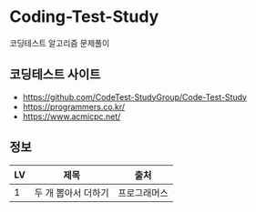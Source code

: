 # Coding-Test-Study
코딩테스트 알고리즘 문제풀이

## 코딩테스트 사이트 ##
- https://github.com/CodeTest-StudyGroup/Code-Test-Study
- https://programmers.co.kr/
- https://www.acmicpc.net/

## 정보 ##

LV | 제목 | 출처
---- | ---- | ----
1 | 두 개 뽑아서 더하기 | 프로그래머스
